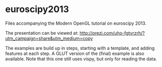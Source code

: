 euroscipy2013
=============

Files accompanying the Modern OpenGL tutorial on euroscipy 2013.

The presentation can be viewed at: http://prezi.com/uho-fgtvrzrh/?utm_campaign=share&utm_medium=copy

The examples are build up in steps, starting with a template, and adding features at each step.
A GLUT version of the (final) example is also available. Note that this one still uses vispy, but
only for reading the data.

